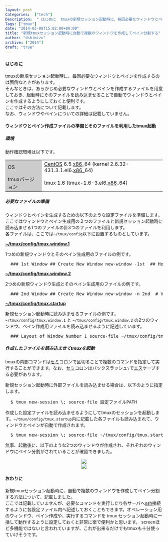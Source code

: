 ```yaml
---
layout: post
Categories:  ["tech"]
Description:  " はじめに  tmuxの新規セッション起動時に、毎回必要なウィンドウとペインを作成するのは面倒なときがあります。 そんなときは、あらかじめ必要なウィンドウとペインを作成するファイルを用意しておき、起動時にそのファイルを読み込ませることで自動"
Tags: ["tmux"]
date: "2014-03-08T15:02:00+09:00"
title: "新規tmuxセッション起動時に自動で複数のウィンドウを作成してペイン分割する"
author: "dshimizu"
archive: ["2014"]
draft: "true"
---
```


<body>
<h4>はじめに</h4>
<p>tmuxの新規セッション起動時に、毎回必要なウィンドウとペインを作成するのは面倒なときがあります。<br>そんなときは、あらかじめ必要なウィンドウとペインを作成するファイルを用意しておき、起動時にそのファイルを読み込ませることで自動でウィンドウとペインを作成するようにしておくと便利です。<br>ここではその方法について記載します。<br>なお、ウィンドウやペインについての詳細は記載していません。 </p> <a name="more"></a><h4>ウィンドウとペイン作成ファイルの準備とそのファイルを利用したtmux起動</h4>
<h5>環境</h5>
<p>動作確認環境は以下です。 </p>
<table>
<tr>  <td bgcolor="#cccccc">OS</td>  <td>
<a class="keyword" href="http://d.hatena.ne.jp/keyword/CentOS">CentOS</a> 6.5 <a class="keyword" href="http://d.hatena.ne.jp/keyword/x86">x86</a>_64 (kernel 2.6.32-431.3.1.el6.<a class="keyword" href="http://d.hatena.ne.jp/keyword/x86">x86</a>_64)</td>
</tr>
<tr>  <td bgcolor="#cccccc">tmuxバージョン</td>  <td>tmux 1.6 (tmux-1.6-3.el6.<a class="keyword" href="http://d.hatena.ne.jp/keyword/x86">x86</a>_64)</td>
</tr>
</table> <h5>必要なファイルの準備</h5>
<p>ウィンドウとペインを生成するための以下のような設定ファイルを準備します。<br>ここではウィンドウとペイン生成用の２つのファイルと新規セッション起動時に読み込ませる1つのファイルの計3つのファイルを利用します。<br>各ファイルは、ここでは<code>~/tmux/config</code>以下に設置するものとしています。 </p> <u><b>~/tmux/config/tmux.window.1</b></u><p>1つめの新規ウィンドウとそのペイン生成用のファイルの例です。 </p>
<pre class="terminal">  ### 1st Window ## Create New Window new-window -1st  ## Horizontal split splitw -d # Vertical split splitw -h -d # Vertical split splitw -h -d ## Pane Resize(Over 7 lines) resize-pane -U 7  # Move Right Pane select-pane -R  # Move Right Pane select-pane -R # Vertical split splitw -h -d  # Move Right Pane select-pane -R clock  # Move Under Pane select-pane -D  </pre> <u><b>~/tmux/config/tmux.window.2</b></u><p>2つめの新規ウィンドウ生成とそのペイン生成用のファイルの例です。 </p>
<pre class="terminal">  ### 2nd Window ## Create New Window new-window -n 2nd  # Vertical split split-window -h -d # Move Right Pane select-pane -R  # Horizontal split split-window -d # Move Under Pane select-pane -D  # Horizontal split splitw -d # Move Under Pane select-pane -D  # Display Clock clock-mode  # Move Left Pane select-pane -L  </pre> <u><b>~/tmux/config/tmux.startup</b></u><p>新規セッション起動時に読み込ませるファイルの例です。<br><code>~/tmux/config/tmux.window.1</code> と <code>~/tmux/config/tmux.window.2</code> の2つのウィンドウ、ペイン作成用ファイルを読み込ませるように記述しています。 </p>
<pre class="terminal">  ### Layout of Window Number 1 source-file ~/tmux/config/tmux.window.1  ### Layout of Window Number 2 source-file ~/tmux/config/tmux.window.2  </pre> <h5>作成したファイルを読み込ませてtmuxを起動</h5>
<p>tmuxの内部コマンドは<a class="keyword" href="http://d.hatena.ne.jp/keyword/%A5%BB%A5%DF">セミ</a>コロンで区切ることで複数のコマンドを指定して実行することができます。なお、<a class="keyword" href="http://d.hatena.ne.jp/keyword/%A5%BB%A5%DF">セミ</a>コロンはバックスラッシュ<code>\</code>で<a class="keyword" href="http://d.hatena.ne.jp/keyword/%A5%A8%A5%B9">エス</a>ケープする必要があります。 </p>
<p>新規セッション起動時に外部ファイルを読み込ませる場合は、以下のように指定します。 </p>
<pre class="terminal">  $ tmux new-session \; source-file 設定ファイルPATH  </pre> <p>作成した設定ファイルを読み込ませるようにしてtmuxのセッションを起動します。<code>~/tmux/config/tmux.startup</code>内に記載した各ファイルも読み込まれて、ウィンドウとペインが自動で作成されます。 </p>
<pre class="terminal">  $ tmux new-session \; source-file ~/tmux/config/tmux.startup  </pre> <p>無事、起動後に、以下のような2つのウィンドウが作成され、それぞれのウィンドウにペイン分割がされていることが確認できました。 </p>
<div class="separator" style="clear: both; text-align: center;"><a href="http://1.bp.blogspot.com/-yEQM8QrczMk/UxqkgTBhTNI/AAAAAAAAAf4/Ky6Ff2q1GJg/s1600/%E3%82%B9%E3%82%AF%E3%83%AA%E3%83%BC%E3%83%B3%E3%82%B7%E3%83%A7%E3%83%83%E3%83%88+2014-03-08+13.58.04.png" imageanchor="1" style="margin-left: 1em; margin-right: 1em;"><img border="0" src="http://1.bp.blogspot.com/-yEQM8QrczMk/UxqkgTBhTNI/AAAAAAAAAf4/Ky6Ff2q1GJg/s640/%E3%82%B9%E3%82%AF%E3%83%AA%E3%83%BC%E3%83%B3%E3%82%B7%E3%83%A7%E3%83%83%E3%83%88+2014-03-08+13.58.04.png"></a></div> <div class="separator" style="clear: both; text-align: center;"><a href="http://2.bp.blogspot.com/-A_oLKv9fop0/Uxqkh7kBYrI/AAAAAAAAAgA/Pd3wabCh2Zc/s1600/%E3%82%B9%E3%82%AF%E3%83%AA%E3%83%BC%E3%83%B3%E3%82%B7%E3%83%A7%E3%83%83%E3%83%88+2014-03-08+14.01.30.png" imageanchor="1" style="margin-left: 1em; margin-right: 1em;"><img border="0" src="https://cdn-ak.f.st-hatena.com/images/fotolife/d/dshimizu/20220322/20220322113647.png"></a></div> <h4>おわりに</h4>
<p>新規tmuxセッション起動時に、自動で複数のウィンドウを作成してペイン分割する方法について、記載しました。<br>ここでは記載していませんが、必要なコマンドを実行したり各サーバへ<a class="keyword" href="http://d.hatena.ne.jp/keyword/ssh">ssh</a>接続するように各設定ファイル内へ記述しておくこともできます。オペレーション用のウィンドウ、ペイン作成や、実行するコマンドを tmux セッション起動時に一括して動作するように設定しておくと非常に楽で便利かと思います。 screenほど多機能ではないと言われていますが、これが出来るだけでもtmuxも十分使っていけそうです。 </p>
</body>

<!-- more -->


